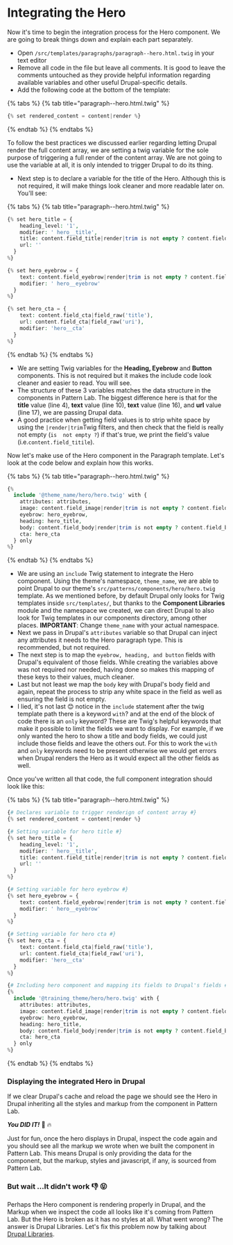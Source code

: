 # Integrating the Hero

Now it's time to begin the integration process for the Hero component.  We are going to break things down and explain each part separately.

* Open `/src/templates/paragraphs/paragraph--hero.html.twig` in your text editor
* Remove all code in the file but leave all comments. It is good to leave the comments untouched as they provide helpful information regarding available variables and other useful Drupal-specific details.
* Add the following code at the bottom of the template:

{% tabs %}
{% tab title="paragraph--hero.html.twig" %}
```php
{% set rendered_content = content|render %}
```
{% endtab %}
{% endtabs %}

To follow the best practices we discussed earlier regarding letting Drupal render the full content array, we are setting a twig variable for the sole purpose of triggering a full render of the content array.  We are not going to use the variable at all, it is only intended to trigger Drupal to do its thing.

* Next step is to declare a variable for the title of the Hero. Although this is not required, it will make things look cleaner and more readable later on.  You'll see:

{% tabs %}
{% tab title="paragraph--hero.html.twig" %}
```php
{% set hero_title = {
    heading_level: '1',
    modifier: ' hero__title',
    title: content.field_title|render|trim is not empty ? content.field_title,
    url: ''
  }
%}

{% set hero_eyebrow = {
    text: content.field_eyebrow|render|trim is not empty ? content.field_eyebrow|field_value,
    modifier: ' hero__eyebrow'
  }
%}

{% set hero_cta = {
    text: content.field_cta|field_raw('title'),
    url: content.field_cta|field_raw('uri'),
    modifier: 'hero__cta'
  }
%}
```
{% endtab %}
{% endtabs %}

* We are setting Twig variables for the **Heading, Eyebrow** and **Button** components.  This is not required but it makes the include code look cleaner and easier to read.  You will see.
* The structure of these 3 variables matches the data structure in the components in Pattern Lab.  The biggest difference here is that for the **title** value \(line 4\), **text** value \(line 10\), **text** value \(line 16\), and **url** value \(line 17\), we are passing Drupal data.  
* A good practice when getting field values is to strip white space by using the `|render|trim`Twig filters, and then check that the field is really not empty \(`is  not empty ?`\)   if that's true, we print the field's value \(i.e.`content.field_titile`\).

 Now let's make use of the Hero component in the Paragraph template.  Let's look at the code below and explain how this works. 

{% tabs %}
{% tab title="paragraph--hero.html.twig" %}
```php
{%
  include '@theme_name/hero/hero.twig' with {
    attributes: attributes,
    image: content.field_image|render|trim is not empty ? content.field_image,
    eyebrow: hero_eyebrow,
    heading: hero_title,
    body: content.field_body|render|trim is not empty ? content.field_body,
    cta: hero_cta
  } only
%}
```
{% endtab %}
{% endtabs %}

* We are using an `include` Twig statement to integrate the Hero component. Using  the  theme's namespace, `theme_name`, we are able to point  Drupal to our  theme's `src/patterns/components/hero/hero.twig`  template.  As  we mentioned before, by default Drupal only looks for Twig templates inside  `src/templates/`, but thanks to the  **Component Libraries** module and the namespace we created, we can  direct Drupal to also look for Twig templates in our components directory, among other places. **IMPORTANT**:  Change `theme_name` with your actual namespace.
* Next we pass in Drupal's `attributes` variable so that Drupal  can inject any attributes it needs to the Hero paragraph type.  This is recommended, but not required.
* The next step is to  map the `eyebrow, heading, and button` fields with  Drupal's equivalent of those fields.  While creating the variables above was not required nor needed, having done so makes  this mapping of these keys to their values, much cleaner.  
* Last but not least we map the `body` key with Drupal's body field and again, repeat the process to strip any white space in the field as well as ensuring the field is not empty.
* I lied, it's not last  😊 notice in the `include` statement after the twig template path there is a keyword `with`? and at the end of the block of code there is an `only` keyword?   These are Twig's helpful keywords that make it possible to limit the fields we want to display.  For example, if we  only wanted the hero to show a title and  body fields,  we could just include those fields and leave the others out.  For this to work the `with` and `only` keywords need to be present otherwise we would get errors when Drupal renders the Hero as it would expect all the other fields as well.  

Once you've written all that code, the full component integration should look like this:

{% tabs %}
{% tab title="paragraph--hero.html.twig" %}
```php
{# Declares variable to trigger renderign of content array #}
{% set rendered_content = content|render %}

{# Setting variable for hero title #}
{% set hero_title = {
    heading_level: '1',
    modifier: ' hero__title',
    title: content.field_title|render|trim is not empty ? content.field_title,
    url: ''
  }
%}

{# Setting variable for hero eyebrow #}
{% set hero_eyebrow = {
    text: content.field_eyebrow|render|trim is not empty ? content.field_eyebrow|field_value,
    modifier: ' hero__eyebrow'
  }
%}

{# Setting variable for hero cta #}
{% set hero_cta = {
    text: content.field_cta|field_raw('title'),
    url: content.field_cta|field_raw('uri'),
    modifier: 'hero__cta'
  }
%}

{# Including hero component and mapping its fields to Drupal's fields #}
{%
  include '@training_theme/hero/hero.twig' with {
    attributes: attributes,
    image: content.field_image|render|trim is not empty ? content.field_image,
    eyebrow: hero_eyebrow,
    heading: hero_title,
    body: content.field_body|render|trim is not empty ? content.field_body,
    cta: hero_cta
  } only
%}

```
{% endtab %}
{% endtabs %}

### Displaying the integrated Hero in Drupal

If we clear Drupal's cache and reload the page we should see the Hero in Drupal inheriting all the styles and markup from the component in Pattern Lab.  

_**You DID IT!**_ 🙌 🔥

Just for fun, once the hero displays in Drupal, inspect the code again and you should see all the markup we wrote when we built the component in Pattern Lab.  This means Drupal  is only providing the data for the component, but the markup, styles and javascript, if any, is sourced from Pattern Lab.

### But wait ...It didn't work 👎 😝

Perhaps the Hero component is rendering properly in Drupal, and the Markup when we inspect the code all looks like it's coming from Pattern Lab.  But the Hero is broken as it has no styles at all.  What went wrong?  The answer is Drupal Libraries.  Let's fix this problem now by talking about [Drupal Libraries](drupal-libraries.md).

